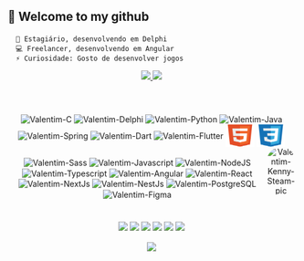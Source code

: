 ## 👋 Welcome to my github

```diff
  🔭 Estagiário, desenvolvendo em Delphi
  💻 Freelancer, desenvolvendo em Angular
  ⚡ Curiosidade: Gosto de desenvolver jogos
```

<div align="center">
  <a href="https://github.com/Valentim-Gab">
  <img height="180em" src="https://github-readme-stats.vercel.app/api?username=Valentim-Gab&show_icons=true&theme=midnight-purple&include_all_commits=true&count_private=true"/>
  <img height="180em" src="https://github-readme-stats.vercel.app/api/top-langs/?username=Valentim-Gab&layout=compact&langs_count=7&theme=midnight-purple"/>
</div>

#
  
<div style="display: inline-block;" align="center"><br>
  <img align="center" alt="Valentim-C" height="40" width="50" src="https://cdn.jsdelivr.net/gh/devicons/devicon/icons/c/c-original.svg">
  <img align="center" alt="Valentim-Delphi" height="40" width="40" src="https://dtffvb2501i0o.cloudfront.net/images/logos/delphi-logo-1024.png">
  <img align="center" alt="Valentim-Python" height="45" width="45" src="https://cdn.jsdelivr.net/gh/devicons/devicon/icons/python/python-original.svg">
  <img align="center" alt="Valentim-Java" height="45" width="50" src="https://cdn.jsdelivr.net/gh/devicons/devicon/icons/java/java-original.svg">
  <img align="center" alt="Valentim-Spring" height="40" width="50" src="https://cdn.jsdelivr.net/gh/devicons/devicon/icons/spring/spring-original.svg">
  <img align="center" alt="Valentim-Dart" height="40" width="40" src="https://cdn.jsdelivr.net/gh/devicons/devicon/icons/dart/dart-original.svg">
  <img align="center" alt="Valentim-Flutter" height="40" width="40" src="https://cdn.jsdelivr.net/gh/devicons/devicon/icons/flutter/flutter-original.svg">
  <img align="center" alt="Valentim-HTML" height="40" width="50" src="https://raw.githubusercontent.com/devicons/devicon/master/icons/html5/html5-original.svg">
  <img align="center" alt="Valentim-CSS" height="40" width="50" src="https://raw.githubusercontent.com/devicons/devicon/master/icons/css3/css3-original.svg">
  <img align="right" alt="Valentim-Kenny-Steam-pic" width="50" style="border-radius:50px;" src="https://cdn.discordapp.com/attachments/606238064645505026/966788502056480828/KennySteam.gif">
  <br /><br />
  <img align="center" alt="Valentim-Sass" height="40" width="50" src="https://cdn.jsdelivr.net/gh/devicons/devicon/icons/sass/sass-original.svg">
  <img align="center" alt="Valentim-Javascript" height="40" width="50" src="https://cdn.jsdelivr.net/gh/devicons/devicon/icons/javascript/javascript-original.svg">
  <img align="center" alt="Valentim-NodeJS" height="40" width="50" src="https://cdn.jsdelivr.net/gh/devicons/devicon/icons/nodejs/nodejs-plain.svg">
  <img align="center" alt="Valentim-Typescript" height="40" width="50" src="https://cdn.jsdelivr.net/gh/devicons/devicon/icons/typescript/typescript-original.svg">
  <img align="center" alt="Valentim-Angular" height="40" width="50" src="https://cdn.jsdelivr.net/gh/devicons/devicon/icons/angularjs/angularjs-original.svg">
  <img align="center" alt="Valentim-React" height="40" width="50" src="https://cdn.jsdelivr.net/gh/devicons/devicon/icons/react/react-original.svg">
  <img align="center" alt="Valentim-NextJs" height="40" width="50" src="https://cdn.jsdelivr.net/gh/devicons/devicon/icons/nextjs/nextjs-original.svg">
  <img align="center" alt="Valentim-NestJs" height="40" width="50" src="https://cdn.jsdelivr.net/gh/devicons/devicon/icons/nestjs/nestjs-plain.svg">
  <img align="center" alt="Valentim-PostgreSQL" height="40" width="50" src="https://cdn.jsdelivr.net/gh/devicons/devicon/icons/postgresql/postgresql-original.svg">
  <img align="center" alt="Valentim-Figma" height="40" width="50" src="https://cdn.jsdelivr.net/gh/devicons/devicon/icons/figma/figma-original.svg">
</div>

#
  
<div align="center">
  <a href="https://bit.ly/3uDxit5" target="_blank"><img src="https://img.shields.io/badge/YouTube-FF0000?style=for-the-badge&logo=youtube&logoColor=white" target="_blank"></a>
  <a href="https://www.instagram.com/valentim_gab/" target="_blank"><img src="https://img.shields.io/badge/-Instagram-%23E4405F?style=for-the-badge&logo=instagram&logoColor=white" target="_blank"></a>
  <a href="https://www.twitch.tv/kenny_steam_massauro" target="_blank"><img src="https://img.shields.io/badge/Twitch-9146FF?style=for-the-badge&logo=twitch&logoColor=white" target="_blank"></a>
  <a href="https://discord.gg/Kcxn7mb" target="_blank"><img src="https://img.shields.io/badge/Discord-7289DA?style=for-the-badge&logo=discord&logoColor=white" target="_blank"></a> 
  <a href = "mailto:gabrielvalentimxavier@gmail.com"><img src="https://img.shields.io/badge/-Gmail-%23333?style=for-the-badge&logo=gmail&logoColor=white" target="_blank"></a>
  <a href="https://www.linkedin.com/in/gabriel-valentim-xavier-de-arruda" target="_blank"><img src="https://img.shields.io/badge/-LinkedIn-%230077B5?style=for-the-badge&logo=linkedin&logoColor=white" target="_blank"></a>  
</div>

<br />

<div align="center">
  <img src="https://profile-counter.glitch.me/Valentim-Gab/count.svg?"  />
</div>

<!-- # -->

<!-- <div align="center">

  ![Snake animation](https://github.com/Valentim-Gab/Valentim-Gab/blob/output/github-contribution-grid-snake.svg)
</div> -->
